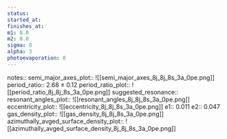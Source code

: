 ```yaml
---
status:
started_at:
finishes_at:
m1: 8.0
m2: 8.0
sigma: 8
alpha: 3
photoevaporation: 0
---
```


notes::
semi_major_axes_plot:: ![[semi_major_axes_8j_8j_8s_3a_0pe.png]]
period_ratio:: 2.68 ± 0.12
period_ratio_plot:: ![[period_ratio_8j_8j_8s_3a_0pe.png]]
suggested_resonance:: 
resonant_angles_plot:: ![[resonant_angles_8j_8j_8s_3a_0pe.png]]
eccentricity_plot:: ![[eccentricity_8j_8j_8s_3a_0pe.png]]
e1:: 0.011
e2:: 0.047
gas_density_plot:: ![[gas_density_8j_8j_8s_3a_0pe.png]]
azimuthally_avged_surface_density_plot:: ![[azimuthally_avged_surface_density_8j_8j_8s_3a_0pe.png]]
